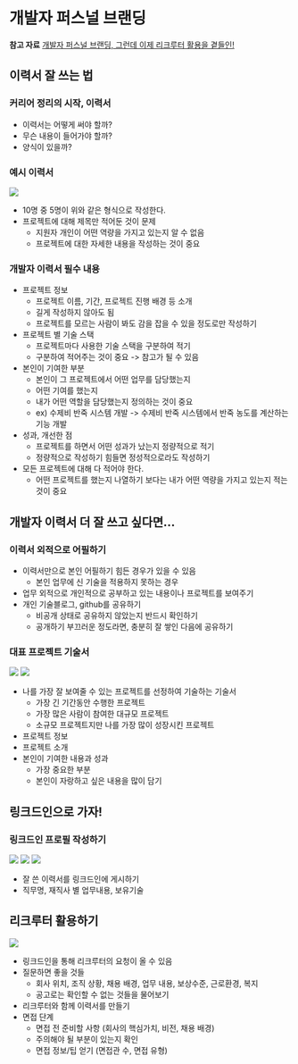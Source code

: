 # 개발자 퍼스널 브랜딩

**참고 자료**
[개발자 퍼스널 브랜딩, 그런데 이제 리크루터 활용을 곁들인!](https://youtu.be/_yRmR5tsT3E?feature=shared)

## 이력서 잘 쓰는 법

### 커리어 정리의 시작, 이력서

- 이력서는 어떻게 써야 할까?
- 무슨 내용이 들어가야 할까?
- 양식이 있을까?

### 예시 이력서

![](../resources/2024-02-07-13-53-19.png)

- 10명 중 5명이 위와 같은 형식으로 작성한다.
- 프로젝트에 대해 제목만 적어둔 것이 문제
  - 지원자 개인이 어떤 역량을 가지고 있는지 알 수 없음
  - 프로젝트에 대한 자세한 내용을 작성하는 것이 중요

### 개발자 이력서 필수 내용

- 프로젝트 정보
  - 프로젝트 이름, 기간, 프로젝트 진행 배경 등 소개
  - 길게 작성하지 않아도 됨
  - 프로젝트를 모르는 사람이 봐도 감을 잡을 수 있을 정도로만 작성하기
- 프로젝트 별 기술 스택
  - 프로젝트마다 사용한 기술 스택을 구분하여 적기 
  - 구분하여 적어주는 것이 중요 -> 참고가 될 수 있음
- 본인이 기여한 부분
  - 본인이 그 프로젝트에서 어떤 업무를 담당했는지
  - 어떤 기여를 했는지
  - 내가 어떤 역할을 담당했는지 정의하는 것이 중요
  - ex) 수제비 반죽 시스템 개발 -> 수제비 반죽 시스템에서 반죽 농도를 계산하는 기능 개발
- 성과, 개선한 점
  - 프로젝트를 하면서 어떤 성과가 났는지 정량적으로 적기
  - 정량적으로 작성하기 힘들면 정성적으로라도 작성하기
- 모든 프로젝트에 대해 다 적어야 한다.
  - 어떤 프로젝트를 했는지 나열하기 보다는 내가 어떤 역량을 가지고 있는지 적는 것이 중요

## 개발자 이력서 더 잘 쓰고 싶다면...

### 이력서 외적으로 어필하기

- 이력서만으로 본인 어필하기 힘든 경우가 있을 수 있음
  - 본인 업무에 신 기술을 적용하지 못하는 경우
- 업무 외적으로 개인적으로 공부하고 있는 내용이나 프로젝트를 보여주기
- 개인 기술블로그, github를 공유하기
  - 비공개 상태로 공유하지 않았는지 반드시 확인하기
  - 공개하기 부끄러운 정도라면, 충분히 잘 쌓인 다음에 공유하기

### 대표 프로젝트 기술서

![](../resources/2024-02-07-14-00-29.png)
![](../resources/2024-02-07-14-02-36.png)

- 나를 가장 잘 보여줄 수 있는 프로젝트를 선정하여 기술하는 기술서
  - 가장 긴 기간동안 수행한 프로젝트
  - 가장 많은 사람이 참여한 대규모 프로젝트
  - 소규모 프로젝트지만 나를 가장 많이 성장시킨 프로젝트
- 프로젝트 정보
- 프로젝트 소개
- 본인이 기여한 내용과 성과
  - 가장 중요한 부분
  - 본인이 자랑하고 싶은 내용을 많이 담기

## 링크드인으로 가자!

### 링크드인 프로필 작성하기

![](../resources/2024-02-07-14-03-45.png)
![](../resources/2024-02-07-14-04-28.png)
![](../resources/2024-02-07-14-04-41.png)

- 잘 쓴 이력서를 링크드인에 게시하기
- 직무명, 재직사 별 업무내용, 보유기술

## 리크루터 활용하기

![](../resources/2024-02-07-14-07-03.png)

- 링크드인을 통해 리크루터의 요청이 올 수 있음
- 질문하면 좋을 것들
  - 회사 위치, 조직 상황, 채용 배경, 업무 내용, 보상수준, 근로환경, 복지
  - 공고로는 확인할 수 없는 것들을 물어보기
- 리크루터와 함께 이력서를 만들기
- 면접 단계
  - 면접 전 준비할 사항 (회사의 핵심가치, 비전, 채용 배경)
  - 주의해야 될 부분이 있는지 확인
  - 면접 정보/팁 얻기 (면접관 수, 면접 유형)
